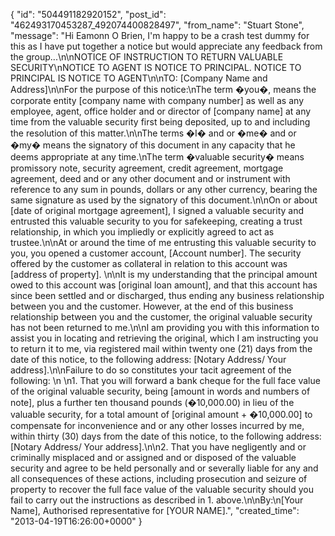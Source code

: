 {
   "id": "504491182920152",
   "post_id": "462493170453287_492074400828497",
   "from_name": "Stuart Stone",
   "message": "Hi Eamonn O Brien, I'm happy to be a crash test dummy for this as I have put together a notice but would appreciate any feedback from the group...\n\nNOTICE OF INSTRUCTION TO RETURN VALUABLE SECURITY\nNOTICE TO AGENT IS NOTICE TO PRINCIPAL.  NOTICE TO PRINCIPAL IS NOTICE TO AGENT\n\nTO: [Company Name and Address]\n\nFor the purpose of this notice:\nThe term �you�, means the corporate entity [company name with company number] as well as any employee, agent, office holder and or director of [company name] at any time from the valuable security first being deposited, up to and including the resolution of this matter.\n\nThe terms �I� and or �me� and or �my� means the signatory of this document in any capacity that he deems appropriate at any time.\nThe term �valuable security� means promissory note, security agreement, credit agreement, mortgage agreement, deed and or any other document and or instrument with reference to any sum in pounds, dollars or any other currency, bearing the same signature as used by the signatory of this document.\n\nOn or about [date of original mortgage agreement], I signed a valuable security and entrusted this valuable security to you for safekeeping, creating a trust relationship, in which you impliedly or explicitly agreed to act as trustee.\n\nAt or around the time of me entrusting this valuable security to you, you opened a customer account, [Account number].   The security offered by the customer as collateral in relation to this account was [address of property].  \n\nIt is my understanding that the principal amount owed to this account was [original loan amount], and that this account has since been settled and or discharged, thus ending any business relationship between you and the customer.  However, at the end of this business relationship between you and the customer, the original valuable security has not been returned to me.\n\nI am providing you with this information to assist you in locating and retrieving the original, which I am instructing you to return it to me, via registered mail within twenty one (21) days from the date of this notice, to the following address: [Notary Address/ Your address].\n\nFailure to do so constitutes your tacit agreement of the following: \n \n1. That you will forward a bank cheque for the full face value of the original valuable security, being [amount in words and numbers of note], plus a further ten thousand pounds (�10,000.00) in lieu of the valuable security, for a total amount of [original amount + �10,000.00] to compensate for inconvenience and or any other losses incurred by me, within thirty (30) days from the date of this notice, to the following address: [Notary Address/ Your address].\n\n2. That you have negligently and or criminally misplaced and or assigned and or disposed of the valuable security and agree to be held personally and or severally liable for any and all consequences of these actions, including prosecution and seizure of property to recover the full face value of the valuable security should you fail to carry out the instructions as described in 1. above.\n\nBy:\n[Your Name], Authorised representative for [YOUR NAME].",
   "created_time": "2013-04-19T16:26:00+0000"
 }
